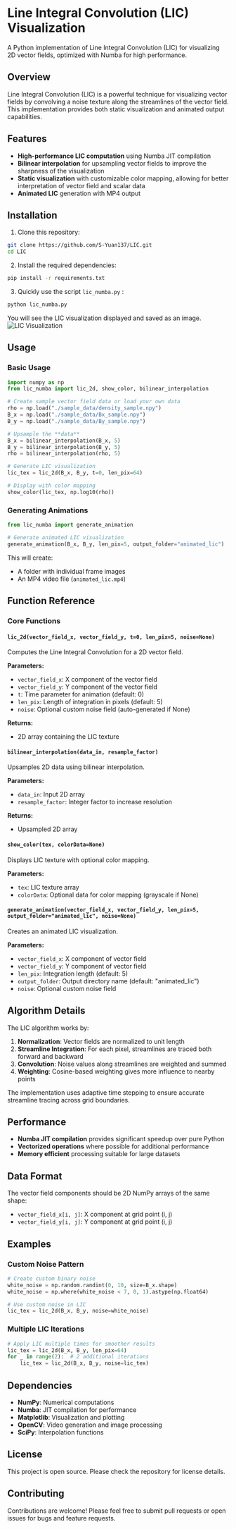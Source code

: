 # Line Integral Convolution (LIC) Visualization

A Python implementation of Line Integral Convolution (LIC) for visualizing 2D vector fields, optimized with Numba for high performance.

## Overview

Line Integral Convolution (LIC) is a powerful technique for visualizing vector fields by convolving a noise texture along the streamlines of the vector field. This implementation provides both static visualization and animated output capabilities.

## Features

- **High-performance LIC computation** using Numba JIT compilation
- **Bilinear interpolation** for upsampling vector fields to improve the sharpness of the visualization
- **Static visualization** with customizable color mapping, allowing for better interpretation of vector field and scalar data
- **Animated LIC** generation with MP4 output

## Installation

1. Clone this repository:

```bash
git clone https://github.com/S-Yuan137/LIC.git
cd LIC
```

2. Install the required dependencies:

```bash
pip install -r requirements.txt
```

3. Quickly use the script `lic_numba.py` :
```bash
python lic_numba.py
```

You will see the LIC visualization displayed and saved as an image.
![LIC Visualization](./LIC_Figure.png)


## Usage

### Basic Usage

```python
import numpy as np
from lic_numba import lic_2d, show_color, bilinear_interpolation

# Create sample vector field data or load your own data
rho = np.load("./sample_data/density_sample.npy")
B_x = np.load("./sample_data/Bx_sample.npy")
B_y = np.load("./sample_data/By_sample.npy")

# Upsample the **data**
B_x = bilinear_interpolation(B_x, 5)
B_y = bilinear_interpolation(B_y, 5)
rho = bilinear_interpolation(rho, 5)

# Generate LIC visualization
lic_tex = lic_2d(B_x, B_y, t=0, len_pix=64)

# Display with color mapping
show_color(lic_tex, np.log10(rho))
```

### Generating Animations

```python
from lic_numba import generate_animation

# Generate animated LIC visualization
generate_animation(B_x, B_y, len_pix=5, output_folder="animated_lic")
```

This will create:

- A folder with individual frame images
- An MP4 video file (`animated_lic.mp4`)

## Function Reference

### Core Functions

#### `lic_2d(vector_field_x, vector_field_y, t=0, len_pix=5, noise=None)`

Computes the Line Integral Convolution for a 2D vector field.

**Parameters:**

- `vector_field_x`: X component of the vector field
- `vector_field_y`: Y component of the vector field  
- `t`: Time parameter for animation (default: 0)
- `len_pix`: Length of integration in pixels (default: 5)
- `noise`: Optional custom noise field (auto-generated if None)

**Returns:**

- 2D array containing the LIC texture

#### `bilinear_interpolation(data_in, resample_factor)`

Upsamples 2D data using bilinear interpolation.

**Parameters:**

- `data_in`: Input 2D array
- `resample_factor`: Integer factor to increase resolution

**Returns:**

- Upsampled 2D array

#### `show_color(tex, colorData=None)`

Displays LIC texture with optional color mapping.

**Parameters:**

- `tex`: LIC texture array
- `colorData`: Optional data for color mapping (grayscale if None)

#### `generate_animation(vector_field_x, vector_field_y, len_pix=5, output_folder="animated_lic", noise=None)`

Creates an animated LIC visualization.

**Parameters:**

- `vector_field_x`: X component of vector field
- `vector_field_y`: Y component of vector field
- `len_pix`: Integration length (default: 5)
- `output_folder`: Output directory name (default: "animated_lic")
- `noise`: Optional custom noise field

## Algorithm Details

The LIC algorithm works by:

1. **Normalization**: Vector fields are normalized to unit length
2. **Streamline Integration**: For each pixel, streamlines are traced both forward and backward
3. **Convolution**: Noise values along streamlines are weighted and summed
4. **Weighting**: Cosine-based weighting gives more influence to nearby points

The implementation uses adaptive time stepping to ensure accurate streamline tracing across grid boundaries.

## Performance

- **Numba JIT compilation** provides significant speedup over pure Python
- **Vectorized operations** where possible for additional performance
- **Memory efficient** processing suitable for large datasets

## Data Format

The vector field components should be 2D NumPy arrays of the same shape:

- `vector_field_x[i, j]`: X component at grid point (i, j)
- `vector_field_y[i, j]`: Y component at grid point (i, j)

## Examples

### Custom Noise Pattern

```python
# Create custom binary noise
white_noise = np.random.randint(0, 10, size=B_x.shape)
white_noise = np.where(white_noise < 7, 0, 1).astype(np.float64)

# Use custom noise in LIC
lic_tex = lic_2d(B_x, B_y, noise=white_noise)
```

### Multiple LIC Iterations

```python
# Apply LIC multiple times for smoother results
lic_tex = lic_2d(B_x, B_y, len_pix=64)
for _ in range(2):  # 2 additional iterations
    lic_tex = lic_2d(B_x, B_y, noise=lic_tex)
```

## Dependencies

- **NumPy**: Numerical computations
- **Numba**: JIT compilation for performance
- **Matplotlib**: Visualization and plotting
- **OpenCV**: Video generation and image processing
- **SciPy**: Interpolation functions

## License

This project is open source. Please check the repository for license details.

## Contributing

Contributions are welcome! Please feel free to submit pull requests or open issues for bugs and feature requests.


